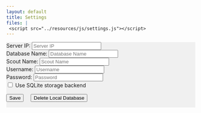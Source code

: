 ```yaml
---
layout: default
title: Settings
files: |
 <script src="../resources/js/settings.js"></script>
---
```

<div class="container-fluid" style="background-color: #f0f0f0; margin-bottom: 15px">
	<form>
		<div class="row">
			<div class="col-md">
				<label class="mr-sm-2" for="serverIp">Server IP:</label>
				<input id="serverIp" class="form-control" placeholder="Server IP">
			</div>
			<div class="col-md">
				<label class="mr-sm-2" for="databaseName">Database Name:</label>
				<input id="databaseName" class="form-control" placeholder="Database Name">
			</div>
			<div class="col-md">
				<label class="mr-sm-2" for="scoutName">Scout Name:</label>
				<input id="scoutName" class="form-control" placeholder="Scout Name">
			</div>
		</div>
		<div class="row">
			<div class="col-md">
				<label class="mr-sm-2" for="serverUsername">Username:</label>
				<input id="serverUsername" class="form-control" placeholder="Username">
			</div>
			<div class="col-md">
				<label class="mr-sm-2" for="serverPassword">Password:</label>
				<input type="password" id="serverPassword" class="form-control" placeholder="Password">
			</div>
		</div>
		<div class="row">
			<div class="col-12">
				<div class="form-check">
					<input class="form-check-input" type="checkbox" value="" id="sqLite">
					<label class="form-check-label" for="sqLite">
						Use SQLite storage backend
					</label>
				</div>
			</div>
		</div>
		<button id="Save" class="btn btn-success" style="margin-right:15px; margin-top:15px; margin-bottom: 15px" type="button">Save</button>
		<button id="Delete" class="btn btn-danger" type="button" style="margin-top:15px; margin-bottom: 15px">Delete Local
			Database</button>
	</form>
</div>